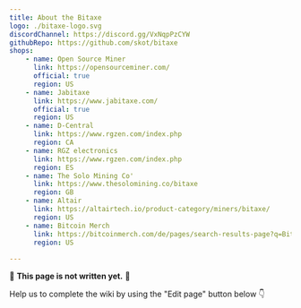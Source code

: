 ```yaml
---
title: About the Bitaxe
logo: ./bitaxe-logo.svg
discordChannel: https://discord.gg/VxNqpPzCYW
githubRepo: https://github.com/skot/bitaxe
shops:
    - name: Open Source Miner
      link: https://opensourceminer.com/
      official: true
      region: US
    - name: Jabitaxe
      link: https://www.jabitaxe.com/
      official: true
      region: US
    - name: D-Central
      link: https://www.rgzen.com/index.php
      region: CA
    - name: RGZ electronics
      link: https://www.rgzen.com/index.php
      region: ES
    - name: The Solo Mining Co'
      link: https://www.thesolomining.co/bitaxe
      region: GB
    - name: Altair
      link: https://altairtech.io/product-category/miners/bitaxe/
      region: US
    - name: Bitcoin Merch
      link: https://bitcoinmerch.com/de/pages/search-results-page?q=Bitaxe
      region: US
    
---
```


🚧 **This page is not written yet.** 🚧

Help us to complete the wiki by using the "Edit page" button below 👇